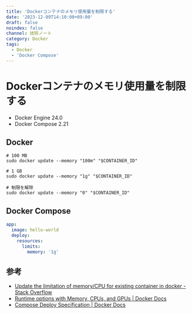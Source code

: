 ```yaml
---
title: 'Dockerコンテナのメモリ使用量を制限する'
date: '2023-12-09T14:10:00+09:00'
draft: false
noindex: false
channel: 技術ノート
category: Docker
tags:
  - Docker
  - 'Docker Compose'
---
```

# Dockerコンテナのメモリ使用量を制限する

- Docker Engine 24.0
- Docker Compose 2.21

## Docker

```shell
# 100 MB
sudo docker update --memory "100m" "$CONTAINER_ID"

# 1 GB
sudo docker update --memory "1g" "$CONTAINER_ID"

# 制限を解除
sudo docker update --memory "0" "$CONTAINER_ID"
```

## Docker Compose

```yaml
app:
  image: hello-world
  deploy:
    resources:
      limits:
        memory: '1g'
```

## 参考

- [Update the limitation of memory/CPU for existing container in docker - Stack Overflow](https://stackoverflow.com/questions/34654697/update-the-limitation-of-memory-cpu-for-existing-container-in-docker)
- [Runtime options with Memory, CPUs, and GPUs | Docker Docs](https://docs.docker.com/config/containers/resource_constraints/#configure-the-default-cfs-scheduler)
- [Compose Deploy Specification | Docker Docs](https://docs.docker.com/compose/compose-file/deploy/#resources)
